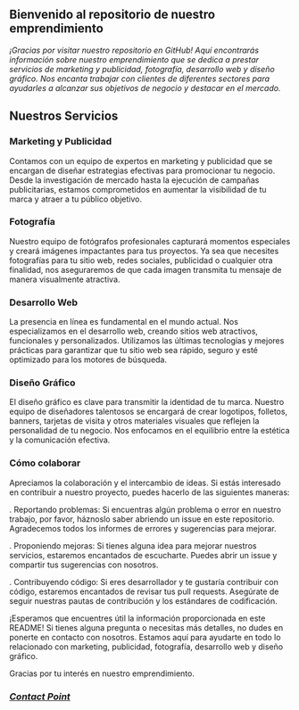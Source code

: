 ## **Bienvenido al repositorio de nuestro emprendimiento**  
  

*¡Gracias por visitar nuestro repositorio en GitHub! Aquí encontrarás información sobre nuestro emprendimiento que se dedica a prestar servicios de marketing y publicidad, fotografía, desarrollo web y diseño gráfico. Nos encanta trabajar con clientes de diferentes sectores para ayudarles a alcanzar sus objetivos de negocio y destacar en el mercado.*  
  

## **Nuestros Servicios**  
  



### Marketing y Publicidad  
Contamos con un equipo de expertos en marketing y publicidad que se encargan de diseñar estrategias efectivas para promocionar tu negocio. Desde la investigación de mercado hasta la ejecución de campañas publicitarias, estamos comprometidos en aumentar la visibilidad de tu marca y atraer a tu público objetivo.  
  



### Fotografía  
Nuestro equipo de fotógrafos profesionales capturará momentos especiales y creará imágenes impactantes para tus proyectos. Ya sea que necesites fotografías para tu sitio web, redes sociales, publicidad o cualquier otra finalidad, nos aseguraremos de que cada imagen transmita tu mensaje de manera visualmente atractiva.  
  



### Desarrollo Web
  
La presencia en línea es fundamental en el mundo actual. Nos especializamos en el desarrollo web, creando sitios web atractivos, funcionales y personalizados. Utilizamos las últimas tecnologías y mejores prácticas para garantizar que tu sitio web sea rápido, seguro y esté optimizado para los motores de búsqueda.  
  



### Diseño Gráfico  
El diseño gráfico es clave para transmitir la identidad de tu marca. Nuestro equipo de diseñadores talentosos se encargará de crear logotipos, folletos, banners, tarjetas de visita y otros materiales visuales que reflejen la personalidad de tu negocio. Nos enfocamos en el equilibrio entre la estética y la comunicación efectiva.  
  



### Cómo colaborar  
Apreciamos la colaboración y el intercambio de ideas. Si estás interesado en contribuir a nuestro proyecto, puedes hacerlo de las siguientes maneras:

. Reportando problemas: Si encuentras algún problema o error en nuestro trabajo, por favor, háznoslo saber abriendo un issue en este repositorio. Agradecemos todos los informes de errores y sugerencias para mejorar.

. Proponiendo mejoras: Si tienes alguna idea para mejorar nuestros servicios, estaremos encantados de escucharte. Puedes abrir un issue y compartir tus sugerencias con nosotros.

. Contribuyendo código: Si eres desarrollador y te gustaría contribuir con código, estaremos encantados de revisar tus pull requests. Asegúrate de seguir nuestras pautas de contribución y los estándares de codificación.

¡Esperamos que encuentres útil la información proporcionada en este README! Si tienes alguna pregunta o necesitas más detalles, no dudes en ponerte en contacto con nosotros. Estamos aquí para ayudarte en todo lo relacionado con marketing, publicidad, fotografía, desarrollo web y diseño gráfico.

Gracias por tu interés en nuestro emprendimiento.
  
  

### ***[Contact Point](https://emprendimiento.vercel.app/)***  

